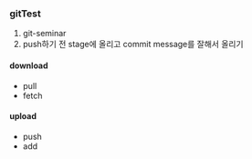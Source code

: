 ### gitTest

1. git-seminar
2. push하기 전 stage에 올리고 commit message를 잘해서 올리기

#### download 
- pull
- fetch

#### upload
* push
* add


